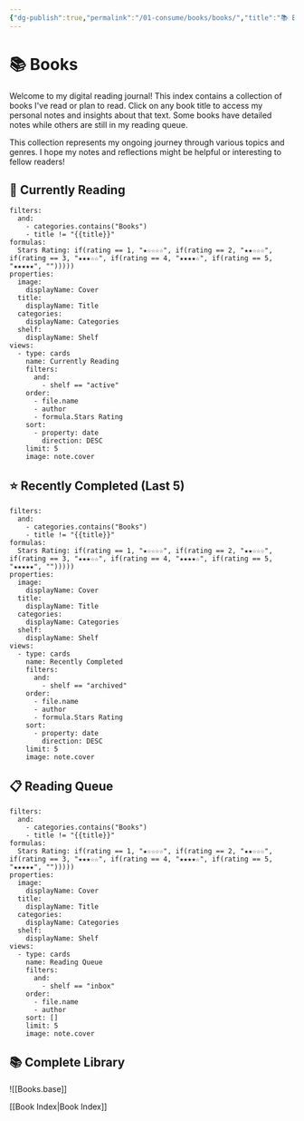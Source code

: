 ```yaml
---
{"dg-publish":true,"permalink":"/01-consume/books/books/","title":"📚 Books","tags":["books","reading","library","folder-note"],"created":"2025-07-26","updated":"2025-07-26"}
---
```



# 📚 Books

Welcome to my digital reading journal! This index contains a collection of books I've read or plan to read. Click on any book title to access my personal notes and insights about that text. Some books have detailed notes while others are still in my reading queue.

This collection represents my ongoing journey through various topics and genres. I hope my notes and reflections might be helpful or interesting to fellow readers!

## 📖 Currently Reading

```base
filters:
  and:
    - categories.contains("Books")
    - title != "{{title}}"
formulas:
  Stars Rating: if(rating == 1, "★☆☆☆☆", if(rating == 2, "★★☆☆☆", if(rating == 3, "★★★☆☆", if(rating == 4, "★★★★☆", if(rating == 5, "★★★★★", "")))))
properties:
  image:
    displayName: Cover
  title:
    displayName: Title
  categories:
    displayName: Categories
  shelf:
    displayName: Shelf
views:
  - type: cards
    name: Currently Reading
    filters:
      and:
        - shelf == "active"
    order:
      - file.name
      - author
      - formula.Stars Rating
    sort:
      - property: date
        direction: DESC
    limit: 5
    image: note.cover

```

## ⭐ Recently Completed (Last 5)
```base
filters:
  and:
    - categories.contains("Books")
    - title != "{{title}}"
formulas:
  Stars Rating: if(rating == 1, "★☆☆☆☆", if(rating == 2, "★★☆☆☆", if(rating == 3, "★★★☆☆", if(rating == 4, "★★★★☆", if(rating == 5, "★★★★★", "")))))
properties:
  image:
    displayName: Cover
  title:
    displayName: Title
  categories:
    displayName: Categories
  shelf:
    displayName: Shelf
views:
  - type: cards
    name: Recently Completed
    filters:
      and:
        - shelf == "archived"
    order:
      - file.name
      - author
      - formula.Stars Rating
    sort:
      - property: date
        direction: DESC
    limit: 5
    image: note.cover

```

## 📋 Reading Queue

```base
filters:
  and:
    - categories.contains("Books")
    - title != "{{title}}"
formulas:
  Stars Rating: if(rating == 1, "★☆☆☆☆", if(rating == 2, "★★☆☆☆", if(rating == 3, "★★★☆☆", if(rating == 4, "★★★★☆", if(rating == 5, "★★★★★", "")))))
properties:
  image:
    displayName: Cover
  title:
    displayName: Title
  categories:
    displayName: Categories
  shelf:
    displayName: Shelf
views:
  - type: cards
    name: Reading Queue
    filters:
      and:
        - shelf == "inbox"
    order:
      - file.name
      - author
    sort: []
    limit: 5
    image: note.cover

```
## 📚 Complete Library

![[Books.base]]

[[Book Index\|Book Index]]